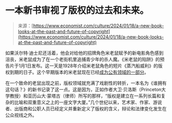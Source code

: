 <!--yml

category: 未分类

date: 2024-05-27 14:58:36

-->

# 一本新书审视了版权的过去和未来。

> 来源：[https://www.economist.com/culture/2024/01/18/a-new-book-looks-at-the-past-and-future-of-copyright](https://www.economist.com/culture/2024/01/18/a-new-book-looks-at-the-past-and-future-of-copyright)

如果沃尔特·迪士尼还活着，他会对给他的招牌角色米老鼠赋予的新电影角色感到沮丧，米老鼠成为了在一个老街机里追捕青少年的杀人魔。《米老鼠的陷阱》的预告片于1月1日发布。这一天是1928年介绍米老鼠角色的短片《蒸汽船威利》的版权到期的日子。这个早期版本的米老鼠现在已经[成为公有领域的一部分](https://www.economist.com/christmas-specials/2022/12/20/a-treasure-trove-of-hollywood-intellectual-property-is-heading-for-the-public-domain)。

在一个致命的老鼠出现之前，版权领域就充满了戏剧性的转折，一本名为《谁拥有这句话？》的新书记录了这一点。这是因为，正如作者大卫·贝洛斯（Princeton大学教授）和亚历山大·蒙塔古（律师）所写的那样，“版权是建立在一系列长篇和复杂的比喻和双重意义之上的一座文字大厦。”几个世纪以来，艺术家、作家、游说者、出版商和公职人员已经定义并重新定义了版权的含义，辩论和法律变化发生在公众视线之外。
